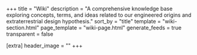 +++
title = "Wiki"
description = "A comprehensive knowledge base exploring concepts, terms, and ideas related to our engineered origins and extraterrestrial design hypothesis."
sort_by = "title"
template = "wiki-section.html"
page_template = "wiki-page.html"
generate_feeds = true
transparent = false

[extra]
header_image = ""
+++
